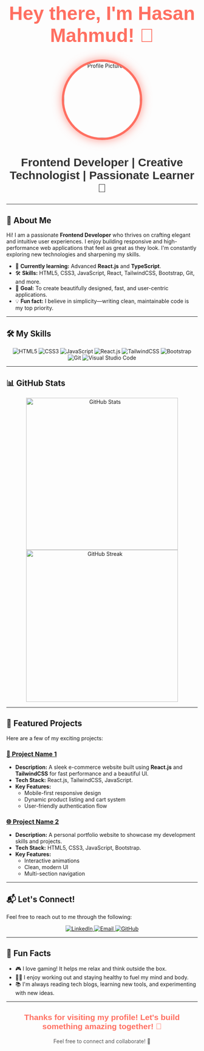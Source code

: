 <h1 align="center" style="font-family: 'Arial', sans-serif; font-size: 50px; color: #FF6F61;">
  Hey there, I'm <strong>Hasan Mahmud</strong>! 👋
</h1>

<p align="center">
  <img src=https://avatars.githubusercontent.com/u/57359405?v=4 alt="Profile Picture" width="200" style="border-radius: 50%; border: 6px solid #FF6F61; box-shadow: 0 0 25px rgba(255, 111, 97, 0.7);" />
</p>

<h2 align="center" style="font-size: 30px; color: #333; font-family: 'Arial', sans-serif;">
  Frontend Developer | Creative Technologist | Passionate Learner 🚀
</h2>

---

## 🌟 About Me

Hi! I am a passionate **Frontend Developer** who thrives on crafting elegant and intuitive user experiences. I enjoy building responsive and high-performance web applications that feel as great as they look. I'm constantly exploring new technologies and sharpening my skills.

- 🌱 **Currently learning:** Advanced **React.js** and **TypeScript**.
- 🛠️ **Skills:** HTML5, CSS3, JavaScript, React, TailwindCSS, Bootstrap, Git, and more.
- 🎯 **Goal:** To create beautifully designed, fast, and user-centric applications.
- 💡 **Fun fact:** I believe in simplicity—writing clean, maintainable code is my top priority.

---

## 🛠️ My Skills

<p align="center">
  <img src="https://img.shields.io/badge/HTML5-%23E34F26.svg?style=for-the-badge&logo=html5&logoColor=white" alt="HTML5" />
  <img src="https://img.shields.io/badge/CSS3-%231572B6.svg?style=for-the-badge&logo=css3&logoColor=white" alt="CSS3" />
  <img src="https://img.shields.io/badge/JavaScript-%23F7DF1E.svg?style=for-the-badge&logo=javascript&logoColor=black" alt="JavaScript" />
  <img src="https://img.shields.io/badge/React-%2361DAFB.svg?style=for-the-badge&logo=react&logoColor=black" alt="React.js" />
  <img src="https://img.shields.io/badge/TailwindCSS-%2306B6D4.svg?style=for-the-badge&logo=tailwindcss&logoColor=white" alt="TailwindCSS" />
  <img src="https://img.shields.io/badge/Bootstrap-%237952B3.svg?style=for-the-badge&logo=bootstrap&logoColor=white" alt="Bootstrap" />
  <img src="https://img.shields.io/badge/Git-%23F05032.svg?style=for-the-badge&logo=git&logoColor=white" alt="Git" />
  <img src="https://img.shields.io/badge/VsCode-%23007ACC.svg?style=for-the-badge&logo=visual-studio-code&logoColor=white" alt="Visual Studio Code" />
</p>

---

## 📊 GitHub Stats
<p align="center">
  <img src="https://github-readme-stats.vercel.app/api?username=your-github-username&show_icons=true&theme=highcontrast&hide_title=true" alt="GitHub Stats" width="400" />
  <img src="https://github-readme-streak-stats.herokuapp.com/?user=your-github-username&theme=highcontrast" alt="GitHub Streak" width="400" />
</p>

---

## 🚀 Featured Projects

Here are a few of my exciting projects:

### [📱 Project Name 1](https://github.com/your-github-username/project1)
- **Description:** A sleek e-commerce website built using **React.js** and **TailwindCSS** for fast performance and a beautiful UI.
- **Tech Stack:** React.js, TailwindCSS, JavaScript.
- **Key Features:**
  - Mobile-first responsive design
  - Dynamic product listing and cart system
  - User-friendly authentication flow

### [🌐 Project Name 2](https://github.com/your-github-username/project2)
- **Description:** A personal portfolio website to showcase my development skills and projects.
- **Tech Stack:** HTML5, CSS3, JavaScript, Bootstrap.
- **Key Features:**
  - Interactive animations
  - Clean, modern UI
  - Multi-section navigation

---

## 📬 Let's Connect!

Feel free to reach out to me through the following:

<p align="center">
  <a href="https://linkedin.com/in/your-profile" target="_blank">
    <img src="https://img.shields.io/badge/LinkedIn-%230077B5.svg?style=for-the-badge&logo=linkedin&logoColor=white" alt="LinkedIn" />
  </a>
  <a href="mailto:your-email@example.com" target="_blank">
    <img src="https://img.shields.io/badge/Email-%23D14836.svg?style=for-the-badge&logo=gmail&logoColor=white" alt="Email" />
  </a>
  <a href="https://github.com/your-github-username" target="_blank">
    <img src="https://img.shields.io/badge/GitHub-%2312100E.svg?style=for-the-badge&logo=github&logoColor=white" alt="GitHub" />
  </a>
</p>

---

## 🌱 Fun Facts

- 🎮 I love gaming! It helps me relax and think outside the box.
- 🏋️‍♂️ I enjoy working out and staying healthy to fuel my mind and body.
- 📚 I'm always reading tech blogs, learning new tools, and experimenting with new ideas.

---

<h2 align="center" style="font-family: 'Arial', sans-serif; color: #FF6F61;">
  Thanks for visiting my profile! Let's build something amazing together! 🚀
</h2>
<p align="center" style="color: #555;">Feel free to connect and collaborate! 🌟</p>
